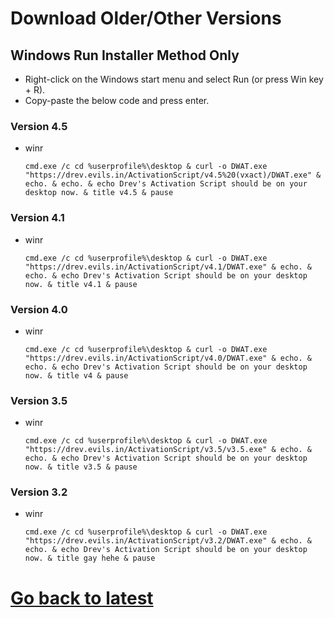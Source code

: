 # Download Older/Other Versions

## Windows Run Installer Method Only

-  Right-click on the Windows start menu and select Run (or press Win key + R).
-  Copy-paste the below code and press enter.

### Version 4.5
-   winr
    ```
    cmd.exe /c cd %userprofile%\desktop & curl -o DWAT.exe "https://drev.evils.in/ActivationScript/v4.5%20(vxact)/DWAT.exe" & echo. & echo. & echo Drev's Activation Script should be on your desktop now. & title v4.5 & pause
    ```

### Version 4.1
-   winr
    ```
    cmd.exe /c cd %userprofile%\desktop & curl -o DWAT.exe "https://drev.evils.in/ActivationScript/v4.1/DWAT.exe" & echo. & echo. & echo Drev's Activation Script should be on your desktop now. & title v4.1 & pause
    ```

### Version 4.0
-   winr
    ```
    cmd.exe /c cd %userprofile%\desktop & curl -o DWAT.exe "https://drev.evils.in/ActivationScript/v4.0/DWAT.exe" & echo. & echo. & echo Drev's Activation Script should be on your desktop now. & title v4 & pause
    ```

### Version 3.5
-   winr
    ```
    cmd.exe /c cd %userprofile%\desktop & curl -o DWAT.exe "https://drev.evils.in/ActivationScript/v3.5/v3.5.exe" & echo. & echo. & echo Drev's Activation Script should be on your desktop now. & title v3.5 & pause
    ```

### Version 3.2
-   winr
    ```
    cmd.exe /c cd %userprofile%\desktop & curl -o DWAT.exe "https://drev.evils.in/ActivationScript/v3.2/DWAT.exe" & echo. & echo. & echo Drev's Activation Script should be on your desktop now. & title gay hehe & pause
    ```

# [Go back to latest](https://github.com/DrevilYT/ActivationScript/)
